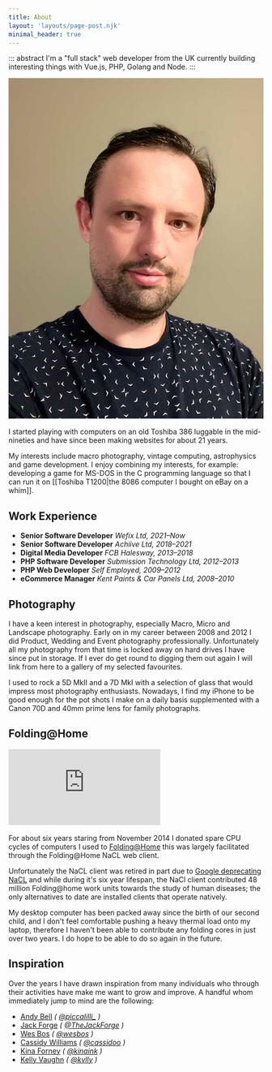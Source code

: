 ```yaml
---
title: About
layout: 'layouts/page-post.njk'
minimal_header: true
---
```


::: abstract
I'm a "full stack" web developer from the UK currently building interesting things with Vue.js, PHP, Golang and Node.
:::

![Headshot of Simon Dann](/img/headshot.jpg "**Top** It's me, Simon Dann")

I started playing with computers on an old Toshiba 386 luggable in the mid-nineties and have since been making websites for about 21 years.

My interests include macro photography, vintage computing, astrophysics and game development. I enjoy combining my interests, for example: developing a game for MS-DOS in the C programming language so that I can run it on [[Toshiba T1200|the 8086 computer I bought on eBay on a whim]].

## Work Experience
- **Senior Software Developer**
_Wefix Ltd, 2021–Now_
- **Senior Software Developer**
_Achiive Ltd, 2018–2021_
- **Digital Media Developer**
_FCB Halesway, 2013–2018_
- **PHP Software Developer**
_Submission Technology Ltd, 2012–2013_
- **PHP Web Developer**
_Self Employed, 2009–2012_
- **eCommerce Manager**
_Kent Paints & Car Panels Ltd, 2008–2010_

## Photography
I have a keen interest in photography, especially Macro, Micro and Landscape photography. Early on in my career between 2008 and 2012 I did Product, Wedding and Event photography professionally. Unfortunately all my photography from that time is locked away on hard drives I have since put in storage. If I ever do get round to digging them out again I will link from here to a gallery of my selected favourites.

I used to rock a 5D MkII and a 7D MkI with a selection of glass that would impress most photography enthusiasts. Nowadays, I find my iPhone to be good enough for the pot shots I make on a daily basis supplemented with a Canon 70D and 40mm prime lens for family photographs.

## Folding@Home

[![Folding @ Home](https://folding.extremeoverclocking.com/sigs/sigimage.php?u=666633&t=35947)](https://folding.extremeoverclocking.com/user_summary.php?s=&u=666633)

For about six years staring from November 2014 I donated spare CPU cycles of computers I used to [Folding@Home](https://foldingathome.org) this was largely facilitated through the Folding@Home NaCL web client.

Unfortunately the NaCL client was retired in part due to <a href="https://blog.chromium.org/2017/05/goodbye-pnacl-hello-webassembly.html">Google deprecating NaCL</a> and while during it's six year lifespan, the NaCl client contributed 48 million Folding@home work units towards the study of human diseases; the only alternatives to date are installed clients that operate natively.

My desktop computer has been packed away since the birth of our second child, and I don't feel comfortable pushing a heavy thermal load onto my laptop, therefore I haven't been able to contribute any folding cores in just over two years. I do hope to be able to do so again in the future.

## Inspiration
Over the years I have drawn inspiration from many individuals who through their activities have make me want to grow and improve. A handful whom immediately jump to mind are the following:

- [Andy Bell](https://www.piccalil.li) _( [@piccalilli_](https://twitter.com/piccalilli_) )_
- [Jack Forge](https://www.thejackforge.com/) _( [@TheJackForge](https://twitter.com/TheJackForge) )_
- [Wes Bos](https://wesbos.com/) _( [@wesbos](https://twitter.com/wesbos) )_
- [Cassidy Williams](https://cassidoo.co/) _( [@cassidoo](https://twitter.com/cassidoo) )_
- [Kina Forney](https://www.kina-ink.com/) _( [@kinaink](https://twitter.com/kinaink) )_
- [Kelly Vaughn](https://www.kvlly.com/) _( [@kvlly](https://twitter.com/kvlly) )_
